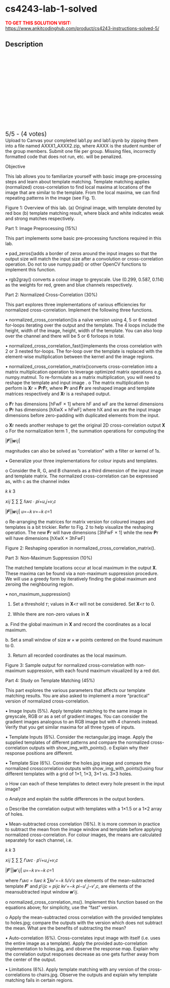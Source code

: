 # cs4243-lab-1-solved



**<span style='color:red'>TO GET THIS SOLUTION VISIT:</span>** https://www.ankitcodinghub.com/product/cs4243-instructions-solved-5/

<h2>Description</h2>



<div class="kk-star-ratings kksr-auto kksr-align-center kksr-valign-top" data-payload="{&quot;align&quot;:&quot;center&quot;,&quot;id&quot;:&quot;128087&quot;,&quot;slug&quot;:&quot;default&quot;,&quot;valign&quot;:&quot;top&quot;,&quot;ignore&quot;:&quot;&quot;,&quot;reference&quot;:&quot;auto&quot;,&quot;class&quot;:&quot;&quot;,&quot;count&quot;:&quot;4&quot;,&quot;legendonly&quot;:&quot;&quot;,&quot;readonly&quot;:&quot;&quot;,&quot;score&quot;:&quot;5&quot;,&quot;starsonly&quot;:&quot;&quot;,&quot;best&quot;:&quot;5&quot;,&quot;gap&quot;:&quot;4&quot;,&quot;greet&quot;:&quot;Rate this product&quot;,&quot;legend&quot;:&quot;5\/5 - (4 votes)&quot;,&quot;size&quot;:&quot;24&quot;,&quot;title&quot;:&quot;CS4243 Lab 1 Solved&quot;,&quot;width&quot;:&quot;138&quot;,&quot;_legend&quot;:&quot;{score}\/{best} - ({count} {votes})&quot;,&quot;font_factor&quot;:&quot;1.25&quot;}">
            
<div class="kksr-stars">
    
<div class="kksr-stars-inactive">
            <div class="kksr-star" data-star="1" style="padding-right: 4px">
            

<div class="kksr-icon" style="width: 24px; height: 24px;"></div>
        </div>
            <div class="kksr-star" data-star="2" style="padding-right: 4px">
            

<div class="kksr-icon" style="width: 24px; height: 24px;"></div>
        </div>
            <div class="kksr-star" data-star="3" style="padding-right: 4px">
            

<div class="kksr-icon" style="width: 24px; height: 24px;"></div>
        </div>
            <div class="kksr-star" data-star="4" style="padding-right: 4px">
            

<div class="kksr-icon" style="width: 24px; height: 24px;"></div>
        </div>
            <div class="kksr-star" data-star="5" style="padding-right: 4px">
            

<div class="kksr-icon" style="width: 24px; height: 24px;"></div>
        </div>
    </div>
    
<div class="kksr-stars-active" style="width: 138px;">
            <div class="kksr-star" style="padding-right: 4px">
            

<div class="kksr-icon" style="width: 24px; height: 24px;"></div>
        </div>
            <div class="kksr-star" style="padding-right: 4px">
            

<div class="kksr-icon" style="width: 24px; height: 24px;"></div>
        </div>
            <div class="kksr-star" style="padding-right: 4px">
            

<div class="kksr-icon" style="width: 24px; height: 24px;"></div>
        </div>
            <div class="kksr-star" style="padding-right: 4px">
            

<div class="kksr-icon" style="width: 24px; height: 24px;"></div>
        </div>
            <div class="kksr-star" style="padding-right: 4px">
            

<div class="kksr-icon" style="width: 24px; height: 24px;"></div>
        </div>
    </div>
</div>
                

<div class="kksr-legend" style="font-size: 19.2px;">
            5/5 - (4 votes)    </div>
    </div>
Upload to Canvas your completed lab1.py and lab1.ipynb by zipping them into a file named AXXX1_AXXX2.zip, where AXXX is the student number of the group members. Submit one file per group. Missing files, incorrectly formatted code that does not run, etc. will be penalized.

Objective

This lab allows you to familiarize yourself with basic image pre-processing steps and learn about template matching. Template matching applies (normalized) cross-correlation to find local maxima at locations of the image that are similar to the template. From the local maxima, we can find repeating patterns in the image (see Fig. 1).

Figure 1: Overview of this lab. (a) Original image, with template denoted by red box (b) template matching result, where black and white indicates weak and strong matches respectively.

Part 1: Image Preprocessing (15%)

This part implements some basic pre-processing functions required in this lab.

• pad_zeros()adds a border of zeros around the input images so that the output size will match the input size after a convolution or cross-correlation operation. Do not to use numpy.pad() or other OpenCV functions to implement this function.

• rgb2gray() converts a colour image to greyscale. Use (0.299, 0.587, 0.114) as the weights for red, green and blue channels respectively.

Part 2: Normalized Cross-Correlation (30%)

This part explores three implementations of various efficiencies for normalized cross-correlation. Implement the following three functions.

• normalized_cross_correlation()is a naïve version using 4, 5 or 6 nested for-loops iterating over the output and the template. The 4 loops include the height, width of the image, height, width of the template. You can also loop over the channel and there will be 5 or 6 forloops in total.

• normalized_cross_correlation_fast()implements the cross correlation with 2 or 3 nested for-loops. The for-loop over the template is replaced with the element-wise multiplication between the kernel and the image regions.

• normalized_cross_correlation_matrix()converts cross-correlation into a matrix multiplication operation to leverage optimized matrix operations e.g. numpy.matmul. To re-formulate as a matrix multiplication, you will need to reshape the template and input image . o The matrix multiplication to perform is 𝐗r = 𝐏r𝐅r, where 𝐏r and 𝐅𝐫 are reshaped image and template matrices respectively and 𝐗r is a reshaped output.

o 𝐅r has dimensions [hFwF × 1] where hF and wF are the kernel dimensions o 𝐏r has dimensions [hXwX × hFwF] where hX and wx are the input image dimensions before zero-padding with duplicated elements from the input.

o 𝐗r needs another reshape to get the original 2D cross-correlation output 𝐗 o For the normalization term 1 , the summation operations for computing the

|𝑭||𝒘𝑖𝑗|

magnitudes can also be solved as “correlation” with a filter or kernel of 1s.

• Generalize your three implementations for colour inputs and templates.

o Consider the R, G, and B channels as a third dimension of the input image and template matrix. The normalized cross-correlation can be expressed as, with c as the channel index

𝑘 𝑘 3

𝑥𝑖𝑗 ∑ ∑ ∑ 𝑓𝑢𝑣𝑐 ∙ 𝑝𝑖+𝑢,𝑗+𝑣,𝑐

|𝑭||𝒘𝑖𝑗| 𝑢=−𝑘 𝑣=−𝑘 𝑐=1

o Re-arranging the matrices for matrix version for coloured images and templates is a bit trickier. Refer to Fig. 2 to help visualize the reshaping operation. The new 𝐅r will have dimensions [3hFwF × 1] while the new 𝐏r will have dimensions [hXwX × 3hFwF]

Figure 2: Reshaping operation in normalized_cross_correlation_matrix().

Part 3: Non-Maximum Suppression (10%)

The matched template locations occur at local maximum in the output 𝐗. These maxima can be found via a non-maximum suppression procedure. We will use a greedy form by iteratively finding the global maximum and zeroing the neighbouring region.

• non_maximum_suppression()

1. Set a threshold 𝜏; values in 𝐗&lt;𝜏 will not be considered. Set 𝐗&lt;𝜏 to 0.

2. While there are non-zero values in 𝐗

a. Find the global maximum in 𝐗 and record the coordinates as a local maximum.

b. Set a small window of size 𝑤 × 𝑤 points centered on the found maximum to 0.

3. Return all recorded coordinates as the local maximum.

Figure 3: Sample output for normalized cross-correlation with non-maximum suppression, with each found maximum visualized by a red dot.

Part 4: Study on Template Matching (45%)

This part explores the various parameters that affects our template matching results. You are also asked to implement a more “practical” version of normalized cross-correlation.

• Image Inputs (5%). Apply template matching to the same image in greyscale, RGB or as a set of gradient images. You can consider the gradient images analogous to an RGB image but with 4 channels instead. Verify that you get similar maxima for all three types of inputs.

• Template Inputs (6%). Consider the rectangular.jpg image. Apply the supplied templates of different patterns and compare the normalized cross-correlation outputs with show_img_with_points(). o Explain why their response positions are different.

• Template Size (6%). Consider the holes.jpg image and compare the normalized crosscorrelation outputs with show_img_with_points()using four different templates with a grid of 1×1, 1×3, 3×1 vs. 3×3 holes.

o How can each of these templates to detect every hole present in the input image?

o Analyze and explain the subtle differences in the output borders.

o Describe the correlation output with templates with a 1×1.5 or a 1×2 array of holes.

• Mean-subtracted cross correlation (16%). It is more common in practice to subtract the mean from the image window and template before applying normalized cross-correlation. For colour images, the means are calculated separately for each channel, i.e.

𝑘 𝑘 3

𝑥𝑖𝑗 ∑ ∑ ∑ 𝑓′𝑢𝑣𝑐 ∙ 𝑝′𝑖+𝑢,𝑗+𝑣,𝑐

|𝑭′||𝒘′𝑖𝑗| 𝑢=−𝑘 𝑣=−𝑘 𝑐=1

where 𝑓′𝑢𝑣𝑐 = 𝑓𝑢𝑣𝑐 𝑘 ∑𝑘𝑣′=−𝑘 𝑓𝑢′𝑣′𝑐 are elements of the mean-subtracted template 𝑭′ and 𝑝′𝑖𝑗𝑐 = 𝑝𝑖𝑗𝑐 𝑘𝑣′=−𝑘 𝑝𝑖−𝑢′,𝑗−𝑣′,𝑐, are elements of the meansubtracted input window 𝒘′𝑖𝑗.

o normalized_cross_correlation_ms(). Implement this function based on the equations above; for simplicity, use the “fast” version.

o Apply the mean-subtracted cross correlation with the provided templates to holes.jpg; compare the outputs with the version which does not subtract the mean. What are the benefits of subtracting the mean?

• Auto-correlation (6%). Cross-correlates input image with itself (i.e. uses the entire image as a template). Apply the provided auto-correlation implementation to holes.jpg, and observe the response map. Explain why the correlation output responses decrease as one gets further away from the center of the output.

• Limitations (6%). Apply template matching with any version of the cross-correlations to chairs.jpg. Observe the outputs and explain why template matching fails in certain regions.
